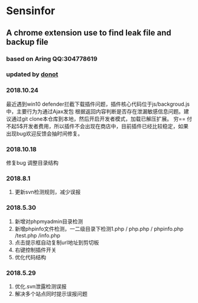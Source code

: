 # Sensinfor

## A chrome extension use to find leak file and backup file


### based on Aring QQ:304778619

### updated by [donot](https://blog.donot.me)


### 2018.10.24
最近遇到win10 defender拦截下载插件问题，插件核心代码位于js/backgroud.js中，主要行为为通过Ajax发包
根据返回内容判断是否存在泄漏敏感信息问题。建议通过git clone本仓库到本地，然后开启开发者模式，加载已解压扩展。
穷== 付不起5$开发者费用，所以插件不会出现在商店中，目前插件已经比较稳定，如果出现bug欢迎反馈会抽时间修复。

### 2018.10.18 
修复bug 调整目录结构


### 2018.8.1
1. 更新svn检测规则，减少误报


### 2018.5.30

1. 新增对phpmyadmin目录检测
2. 新增phpinfo文件检测，一二级目录下检测1.php / php.php / phpinfo.php /test.php /info.php
3. 点击提示框自动复制url地址到剪切板
4. 右键控制插件开关
5. 优化代码结构


### 2018.5.29

1. 优化.svn泄露检测误报
2. 解决多个站点同时提示误报问题